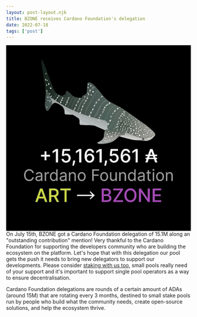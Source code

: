```yaml
---
layout: post-layout.njk
title: BZONE receives Cardano Foundation's delegation 
date: 2022-07-18
tags: ['post']
---
```

<div class="flex">
<div class="post-image"><img align="left" src="/img/delegation.jpg"></div>
<div><p>On July 15th, BZONE got a Cardano Foundation delegation of 15.1M along an "outstanding contribution" mention! Very thankful to the Cardano Foundation for supporting the developers community who are building the ecosystem on the platform. Let's hope that with this delegation our pool gets the push it needs to bring new delegators to support our developments. Please consider <a href="/cardano/stakepool"> staking with us too</a>, small pools really need of your support and it's important to support single pool operators as a way to ensure decentralisation.</p>

<p>Cardano Foundation delegations are rounds of a certain amount of ADAs (around 15M) that are rotating every 3 months, destined to small stake pools run by people who build what the community needs, create open-source solutions, and help the ecosystem thrive.</p></div>
</div>
